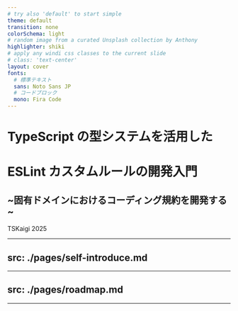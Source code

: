 ```yaml
---
# try also 'default' to start simple
theme: default
transition: none
colorSchema: light
# random image from a curated Unsplash collection by Anthony
highlighter: shiki
# apply any windi css classes to the current slide
# class: 'text-center'
layout: cover
fonts:
  # 標準テキスト
  sans: Noto Sans JP
  # コードブロック
  mono: Fira Code
---
```


# TypeScript の型システムを活用した
# ESLint カスタムルールの開発入門

## ~固有ドメインにおけるコーディング規約を開発する~

TSKaigi 2025

---
src: ./pages/self-introduce.md
---

---
src: ./pages/roadmap.md
---

---
